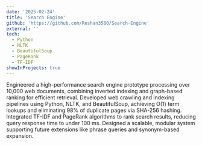 ```yaml
---
date: '2025-02-24'
title: 'Search Engine'
github: 'https://github.com/Roshan3580/Search-Engine'
external: ''
tech:
  - Python
  - NLTK
  - BeautifulSoup
  - PageRank
  - TF-IDF
showInProjects: true
---
```


Engineered a high-performance search engine prototype processing over 10,000 web documents, combining inverted indexing and graph-based ranking for efficient retrieval. Developed web crawling and indexing pipelines using Python, NLTK, and BeautifulSoup, achieving O(1) term lookups and eliminating 98% of duplicate pages via SHA-256 hashing. Integrated TF-IDF and PageRank algorithms to rank search results, reducing query response time to under 100 ms. Designed a scalable, modular system supporting future extensions like phrase queries and synonym-based expansion.
